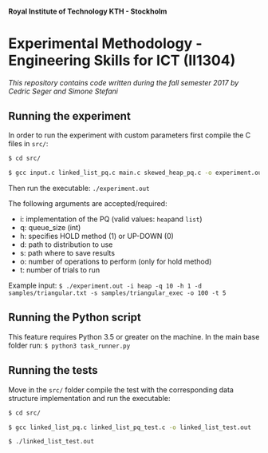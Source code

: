 #### Royal Institute of Technology KTH - Stockholm
# Experimental Methodology - Engineering Skills for ICT (II1304)

_This repository contains code written during the fall semester 2017 by Cedric Seger and Simone Stefani_

## Running the experiment
In order to run the experiment with custom parameters first compile the C files in `src/`:
```bash
$ cd src/

$ gcc input.c linked_list_pq.c main.c skewed_heap_pq.c -o experiment.out
```

Then run the executable:
`./experiment.out`

The following arguments are accepted/required:
- i: implementation of the PQ (valid values: `heap`and `list`)
- q: queue_size (int)
- h: specifies HOLD method (1) or UP-DOWN (0)
- d: path to distribution to use
- s: path where to save results
- o: number of operations to perform (only for hold method)
- t: number of trials to run

Example input:
`$ ./experiment.out -i heap -q 10 -h 1 -d samples/triangular.txt -s samples/triangular_exec -o 100 -t 5`

## Running the Python script
This feature requires Python 3.5 or greater on the machine. In the main base folder run:
`$ python3 task_runner.py`

## Running the tests
Move in the `src/` folder compile the test with the corresponding data structure implementation and run the executable:
```bash
$ cd src/

$ gcc linked_list_pq.c linked_list_pq_test.c -o linked_list_test.out

$ ./linked_list_test.out
```

